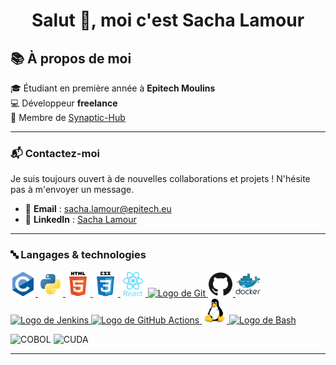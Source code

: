 <h1 align="center">Salut 👋, moi c'est <strong>Sacha Lamour</strong></h1>

## 📚 À propos de moi
<p align="left">
🎓 Étudiant en première année à <strong>Epitech Moulins</strong><br>
💻 Développeur <strong>freelance</strong><br>
🧠 Membre de <a href="https://synaptic-hub.fr/">Synaptic-Hub</a>
</p>

---

### 📬 Contactez-moi
Je suis toujours ouvert à de nouvelles collaborations et projets ! N'hésite pas à m'envoyer un message.

- 📧 **Email** : [sacha.lamour@epitech.eu](mailto:sacha.lamour@epitech.eu)
- 💼 **LinkedIn** : [Sacha Lamour](https://www.linkedin.com/in/sacha-lamour-664ba7330/)

---

### 🔤 Langages & technologies

<p align="left">
  <!-- C -->
  <a href="https://en.wikipedia.org/wiki/C_(programming_language)" target="_blank" rel="noreferrer">
    <img src="https://raw.githubusercontent.com/devicons/devicon/master/icons/c/c-original.svg" alt="Logo du langage C" width="40" height="40"/>
  </a>
  <!-- Python -->
  <a href="https://www.python.org" target="_blank" rel="noreferrer">
    <img src="https://raw.githubusercontent.com/devicons/devicon/master/icons/python/python-original.svg" alt="Logo du langage Python" width="40" height="40"/>
  </a>
  <!-- HTML -->
  <a href="https://www.w3.org/html/" target="_blank" rel="noreferrer">
    <img src="https://raw.githubusercontent.com/devicons/devicon/master/icons/html5/html5-original-wordmark.svg" alt="Logo du langage HTML" width="40" height="40"/>
  </a>
  <!-- CSS -->
  <a href="https://www.w3schools.com/css/" target="_blank" rel="noreferrer">
    <img src="https://raw.githubusercontent.com/devicons/devicon/master/icons/css3/css3-original-wordmark.svg" alt="Logo du langage CSS" width="40" height="40"/>
  </a>
  <!-- React -->
  <a href="https://reactjs.org/" target="_blank" rel="noreferrer">
    <img src="https://raw.githubusercontent.com/devicons/devicon/master/icons/react/react-original-wordmark.svg" alt="Logo de React" width="40" height="40"/>
  </a>
  <!-- Git -->
  <a href="https://git-scm.com/" target="_blank" rel="noreferrer">
    <img src="https://www.vectorlogo.zone/logos/git-scm/git-scm-icon.svg" alt="Logo de Git" width="40" height="40"/>
  </a>
  <!-- GitHub -->
  <a href="https://github.com/" target="_blank" rel="noreferrer">
    <img src="https://raw.githubusercontent.com/devicons/devicon/master/icons/github/github-original.svg" alt="Logo de GitHub" width="40" height="40"/>
  </a>
  <!-- Docker -->
  <a href="https://www.docker.com/" target="_blank" rel="noreferrer">
    <img src="https://raw.githubusercontent.com/devicons/devicon/master/icons/docker/docker-original-wordmark.svg" alt="Logo de Docker" width="40" height="40"/>
  </a>
  <!-- Jenkins -->
  <a href="https://www.jenkins.io/" target="_blank" rel="noreferrer">
    <img src="https://www.vectorlogo.zone/logos/jenkins/jenkins-icon.svg" alt="Logo de Jenkins" width="40" height="40"/>
  </a>
  <!-- GitHub Actions -->
  <a href="https://github.com/features/actions" target="_blank" rel="noreferrer">
    <img src="https://avatars.githubusercontent.com/u/44036562?s=200&v=4" alt="Logo de GitHub Actions" width="40" height="40"/>
  </a>
  <!-- Linux -->
  <a href="https://www.linux.org/" target="_blank" rel="noreferrer">
    <img src="https://raw.githubusercontent.com/devicons/devicon/master/icons/linux/linux-original.svg" alt="Logo de Linux" width="40" height="40"/>
  </a>
  <!-- Bash -->
  <a href="https://www.gnu.org/software/bash/" target="_blank" rel="noreferrer">
    <img src="https://www.vectorlogo.zone/logos/gnu_bash/gnu_bash-icon.svg" alt="Logo de Bash" width="40" height="40"/>
  </a>
</p>

<!-- COBOL & CUDA avec shields.io -->
<p align="left">
  <img src="https://img.shields.io/badge/COBOL-000000?style=for-the-badge&logo=data:image/svg+xml;base64,PHN2ZyB3aWR0aD0iMTAwIiBoZWlnaHQ9IjIwIiBmaWxsPSIjZmZmIj48cmVjdCB3aWR0aD0iMTAwIiBoZWlnaHQ9IjIwIiBmaWxsPSIjMDAwIi8+PHRleHQgeD0iNTAiIHk9IjE1IiBmb250LXNpemU9IjE0IiBmb250LWZhbWlseT0iQ291cmllciBOZXciIHRleHQtYW5jaG9yPSJtaWRkbGUiIGZpbGw9IndoaXRlIj5DT0JPTDwvdGV4dD48L3N2Zz4=" alt="COBOL"/>
  <img src="https://img.shields.io/badge/CUDA-76B900?style=for-the-badge&logo=nvidia&logoColor=white" alt="CUDA"/>
</p>

---
